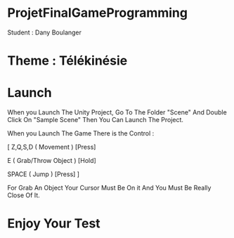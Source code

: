 # ProjetFinalGameProgramming

Student : Dany Boulanger

# Theme : Télékinésie


# Launch

When you Launch The Unity Project, Go To The Folder "Scene" And Double Click On "Sample Scene" Then You Can Launch The Project.

When you Launch The Game There is the Control :

[ Z,Q,S,D ( Movement ) [Press]

E ( Grab/Throw Object ) [Hold]

SPACE ( Jump ) [Press] ]

For Grab An Object Your Cursor Must Be On it And You Must Be Really Close Of It.


# Enjoy Your Test